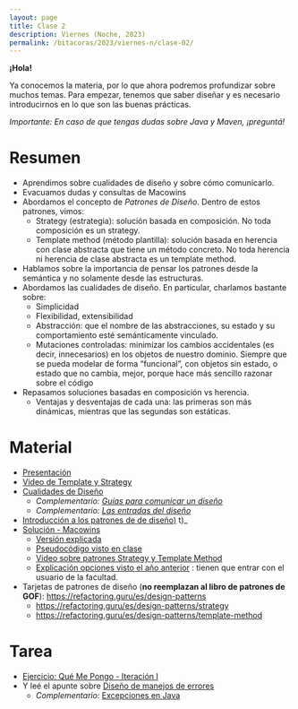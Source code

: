 ```yaml
---
layout: page
title: Clase 2
description: Viernes (Noche, 2023)
permalink: /bitacoras/2023/viernes-n/clase-02/
---
```


**¡Hola!**

Ya conocemos la materia, por lo que ahora podremos profundizar sobre muchos temas. Para empezar, tenemos que saber diseñar y es necesario introducirnos en lo que son las buenas prácticas.

_Importante: En caso de que tengas dudas sobre Java y Maven, ¡preguntá!_

# Resumen

- Aprendimos sobre cualidades de diseño y sobre cómo comunicarlo.
- Evacuamos dudas y consultas de Macowins
- Abordamos el concepto de _Patrones de Diseño_.  Dentro de estos patrones, vimos: 
   - Strategy (estrategia): solución basada en composición. No toda composición es un strategy. 
   - Template method (método plantilla): solución basada en herencia con clase abstracta que tiene un método concreto. No toda herencia ni herencia de clase abstracta es un template method.
- Hablamos sobre la importancia de pensar los patrones desde la semántica y no solamente desde las estructuras.  
- Abordamos las cualidades de diseño. En particular, charlamos bastante sobre: 
   - Simplicidad
   - Flexibilidad, extensibilidad
   - Abstracción: que el nombre de las abstracciones, su estado y su comportamiento esté semánticamente vinculado. 
    - Mutaciones controladas: minimizar los cambios accidentales (es decir, innecesarios) en los objetos de nuestro dominio. Siempre que se pueda modelar de forma “funcional”, con objetos sin estado, o estado que no cambia, mejor, porque hace más sencillo razonar sobre el código
- Repasamos soluciones basadas en composición vs herencia. 
  - Ventajas y desventajas de cada una: las primeras son más dinámicas, mientras que las segundas son estáticas. 

# Material

- [Presentación](https://docs.google.com/presentation/d/1_RqovrnLXMbWp9VtVommoxWUiqcDXKJcIpPdSsPPoSs/edit?usp=sharing)
- [Video de Template y Strategy](https://www.youtube.com/watch?v=NZRYknYXX90)
- [Cualidades de Diseño](https://docs.google.com/document/d/14HdvHvS33WqYb6Ak0BGa0IeCTbzeCRSDKs-1Ot-qLDw/edit)
	- _Complementario: [Guías para comunicar un diseño](https://docs.google.com/document/d/1HGdGdDG7RAhL5j45UOFGK3F5sV2-rKHVHmPoYawHS5Y/edit?usp=sharing)_
	- _Complementario: [Las entradas del diseño](https://docs.google.com/document/d/1qPM_sQ0UyGFKRzl13Cbf6zDKj6vxJ4wMZQIXeOrRvM8/edit?usp=sharing)_
- [Introducción a los patrones de de diseño)](https://docs.google.com/document/d/1uXPhuAKXa4wzcIhriFfnI53aB311jOZtcKfTDuiKQ8Y/edit) t)_
- [Solución - Macowins](https://docs.google.com/document/d/10Tp6E4zEl1ibuUVKBJ-RbyIWD1O1EyAFfPU73c1Ycm4/edit)
	* [Versión explicada](https://drive.google.com/open?id=1x1SuTwc5fQW-rT4n5-nixMp-ymkwyKFV)
	* [Pseudocódigo visto en clase](https://drive.google.com/open?id=1x1SuTwc5fQW-rT4n5-nixMp-ymkwyKFV)
	* [Video sobre patrones Strategy y Template Method](https://drive.google.com/file/d/11vgwTdXXujSuDQTDULVLtHEiRFuzPoik/view)
	* [Explicación opciones visto el año anterior](https://drive.google.com/file/d/1uPhQOEmUAg7Vi0eRHtXWkDNPhIrLO5iv/view?usp=sharing) : tienen que entrar con el usuario de la facultad.
- Tarjetas de patrones de diseño (**no reemplazan al libro de patrones de GOF**): https://refactoring.guru/es/design-patterns 
  - https://refactoring.guru/es/design-patterns/strategy 
  - https://refactoring.guru/es/design-patterns/template-method

# Tarea

* [Ejercicio: Qué Me Pongo - Iteración I](https://docs.google.com/document/d/1k1f-9AuIohlBGB2soSNePJ6jLxM37_tZeSD-hW_esIQ)
* Y leé el apunte sobre [Diseño de manejos de errores](https://docs.google.com/document/d/1u7t9eKDdAVwhQVAkstV0nkfAGIJsY2O_UEHKJJVje6c/edit#heading=h.x500jbxzopra)
  * _Complementario_: [Excepciones en Java](https://docs.google.com/document/d/1G0a9j-OA0rIEA5cdvEhIMbztJVo86ssvZKBK8HL9akg/edit)
